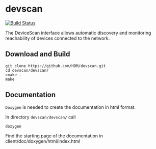 # devscan

[![Build Status](https://travis-ci.org/HBM/devscan.svg?branch=master)](https://travis-ci.org/HBM/devscan)

The DeviceScan interface allows automatic discovery and monitoring reachability of devices connected to the network.

## Download and Build
```
git clone https://github.com/HBM/devscan.git
cd devscan/devscan/
cmake .
make
```

## Documentation
`Doxygen` is needed to create the documentation in html format.

In directory `devscan/devscan/` call
```
doxygen
```
Find the starting page of the documentation in client/doc/doxygen/html/index.html 
